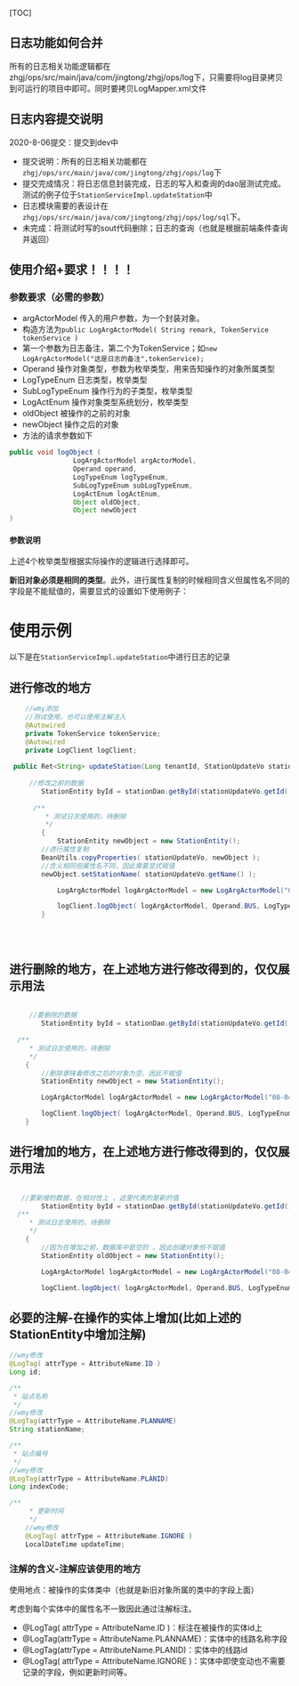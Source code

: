 [TOC]

## 日志功能如何合并

所有的日志相关功能逻辑都在zhgj/ops/src/main/java/com/jingtong/zhgj/ops/log下，只需要将log目录拷贝到可运行的项目中即可。同时要拷贝LogMapper.xml文件



## 日志内容提交说明

2020-8-06提交：提交到dev中

- 提交说明：所有的日志相关功能都在`zhgj/ops/src/main/java/com/jingtong/zhgj/ops/log`下
- 提交完成情况：将日志信息封装完成，日志的写入和查询的dao层测试完成。测试的例子位于`StationServiceImpl.updateStation`中
- 日志模块需要的表设计在`zhgj/ops/src/main/java/com/jingtong/zhgj/ops/log/sql`下。
- 未完成：将测试时写的sout代码删除；日志的查询（也就是根据前端条件查询并返回）

## 使用介绍+要求！！！！

### 参数要求（必需的参数）

*  argActorModel 传入的用户参数，为一个封装对象。
  * 构造方法为`public LogArgActorModel( String remark, TokenService tokenService )`
  * 第一个参数为日志备注，第二个为TokenService；如`new LogArgActorModel("这是日志的备注",tokenService);`
*  Operand 操作对象类型，参数为枚举类型，用来告知操作的对象所属类型
*  LogTypeEnum 日志类型，枚举类型
*  SubLogTypeEnum 操作行为的子类型，枚举类型
*  LogActEnum 操作对象类型系统划分，枚举类型
*  oldObject 被操作的之前的对象
*  newObject 操作之后的对象
*  方法的请求参数如下

```java
public void logObject (
                LogArgActorModel argActorModel,
                Operand operand, 
                LogTypeEnum logTypeEnum, 
                SubLogTypeEnum subLogTypeEnum,
                LogActEnum logActEnum, 
                Object oldObject, 
                Object newObject 
)
```

#### 参数说明

上述4个枚举类型根据实际操作的逻辑进行选择即可。

**新旧对象必须是相同的类型**。此外，进行属性复制的时候相同含义但属性名不同的字段是不能赋值的，需要显式的设置如下使用例子：



# 使用示例

以下是在`StationServiceImpl.updateStation`中进行日志的记录

## 进行修改的地方

```java
    //wmy添加
	//测试使用，也可以使用注解注入   
    @Autowired
    private TokenService tokenService;
    @Autowired
    private LogClient logClient;
 	
 public Ret<String> updateStation(Long tenantId, StationUpdateVo stationUpdateVo) {	
 	
 	 //修改之前的数据
        StationEntity byId = stationDao.getById(stationUpdateVo.getId(), tenantId);
     
      /**
         * 测试日志使用的，待删除
         */
        {
            StationEntity newObject = new StationEntity();
		//进行属性复制
        BeanUtils.copyProperties( stationUpdateVo, newObject );
     	//含义相同但属性名不同，因此需要显式赋值
        newObject.setStationName( stationUpdateVo.getName() );

            LogArgActorModel logArgActorModel = new LogArgActorModel("08-04测试",tokenService );

            logClient.logObject( logArgActorModel, Operand.BUS, LogTypeEnum.WEB, SubLogTypeEnum.CHANGEDRIVERPLAN, LogActEnum.MODIFY, byId, newObject );
        }
     
     
     
```



## 进行删除的地方，在上述地方进行修改得到的，仅仅展示用法

```java
  
   	 //要删除的数据
        StationEntity byId = stationDao.getById(stationUpdateVo.getId(), tenantId);
  
  /**
     * 测试日志使用的，待删除
     */
    {
    	//删除意味着修改之后的对象为空，因此不赋值
        StationEntity newObject = new StationEntity();

        LogArgActorModel logArgActorModel = new LogArgActorModel("08-04测试",tokenService );

        logClient.logObject( logArgActorModel, Operand.BUS, LogTypeEnum.WEB, SubLogTypeEnum.CHANGEDRIVERPLAN, LogActEnum.MODIFY, byId, newObject );
    }
```
## 进行增加的地方，在上述地方进行修改得到的，仅仅展示用法

```java
  
   //要新增的数据，在相对性上 。这里代表的是新的值
        StationEntity byId = stationDao.getById(stationUpdateVo.getId(), tenantId);
  /**
     * 测试日志使用的，待删除
     */
    {
        //因为在增加之前，数据库中是空的 。因此创建对象但不赋值
        StationEntity oldObject = new StationEntity();

        LogArgActorModel logArgActorModel = new LogArgActorModel("08-04测试",tokenService );

        logClient.logObject( logArgActorModel, Operand.BUS, LogTypeEnum.WEB, SubLogTypeEnum.CHANGEDRIVERPLAN, LogActEnum.MODIFY, oldObject, byId );
```




## 必要的注解-在操作的实体上增加(比如上述的StationEntity中增加注解)

```java
//wmy修改
@LogTag( attrType = AttributeName.ID )
Long id;

/**
 * 站点名称
 */
//wmy修改
@LogTag(attrType = AttributeName.PLANNAME)
String stationName;

/**
 * 站点编号
 */
//wmy修改
@LogTag(attrType = AttributeName.PLANID)
Long indexCode;

/**
     * 更新时间
     */
    //wmy修改
    @LogTag( attrType = AttributeName.IGNORE )
    LocalDateTime updateTime;
```

### 注解的含义-注解应该使用的地方

使用地点：被操作的实体类中（也就是新旧对象所属的类中的字段上面）

考虑到每个实体中的属性名不一致因此通过注解标注。

- @LogTag( attrType = AttributeName.ID )：标注在被操作的实体id上
- @LogTag(attrType = AttributeName.PLANNAME)：实体中的线路名称字段
- @LogTag(attrType = AttributeName.PLANID)：实体中的线路id
- @LogTag( attrType = AttributeName.IGNORE )：实体中即使变动也不需要记录的字段，例如更新时间等。



